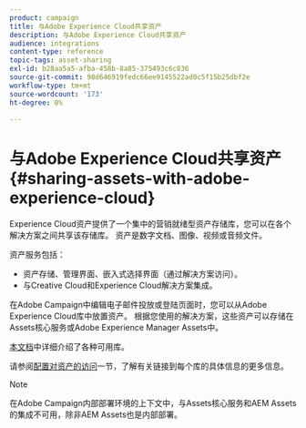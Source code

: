 ```yaml
---
product: campaign
title: 与Adobe Experience Cloud共享资产
description: 与Adobe Experience Cloud共享资产
audience: integrations
content-type: reference
topic-tags: asset-sharing
exl-id: b28aa5a5-afba-458b-8a85-375493c6c836
source-git-commit: 98d646919fedc66ee9145522ad0c5f15b25dbf2e
workflow-type: tm+mt
source-wordcount: '173'
ht-degree: 0%

---
```


# 与Adobe Experience Cloud共享资产{#sharing-assets-with-adobe-experience-cloud}

Experience Cloud资产提供了一个集中的营销就绪型资产存储库，您可以在各个解决方案之间共享该存储库。 资产是数字文档、图像、视频或音频文件。

资产服务包括：

* 资产存储、管理界面、嵌入式选择界面（通过解决方案访问）。
* 与Creative Cloud和Experience Cloud解决方案集成。

在Adobe Campaign中编辑电子邮件投放或登陆页面时，您可以从Adobe Experience Cloud库中放置资产。 根据您使用的解决方案，这些资产可以存储在Assets核心服务或Adobe Experience Manager Assets中。

[本文档](https://docs.adobe.com/content/help/en/core-services/interface/assets/experience-cloud-assets.html)中详细介绍了各种可用库。

请参阅[配置对资产的访问](../../integrations/using/configuring-access-to-assets.md)一节，了解有关链接到每个库的具体信息的更多信息。

>[!NOTE]
>
>在Adobe Campaign内部部署环境的上下文中，与Assets核心服务和AEM Assets的集成不可用，除非AEM Assets也是内部部署。
